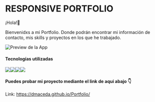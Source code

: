 # RESPONSIVE PORTFOLIO

¡Hola!👋

Bienvenidxs a mi Portfolio.
Donde podrán encontrar mi información de contacto, mis skills y proyectos en los que he trabajado.

![Preview de la App ](https://github.com/dmaceda/Portfolio/blob/master/port.png)

#### Tecnologías utilizadas

<img src="https://img.shields.io/badge/-JavaScript-eed718?style=flat&logo=javascript&logoColor=ffffff"><img src = "https://img.shields.io/badge/-HTML5-E34F26?style=flat&logo=html5&logoColor=white"><img src = "https://img.shields.io/badge/-CSS3-1572B6?style=flat&logo=css3&logoColor=white"><img src="https://img.shields.io/badge/-React-000000?style=flat&logo=react&logoColor=00c8ff">

#### Puedes probar mi proyecto mediante el link de aqui abajo 👇

Link: https://dmaceda.github.io/Portfolio/
